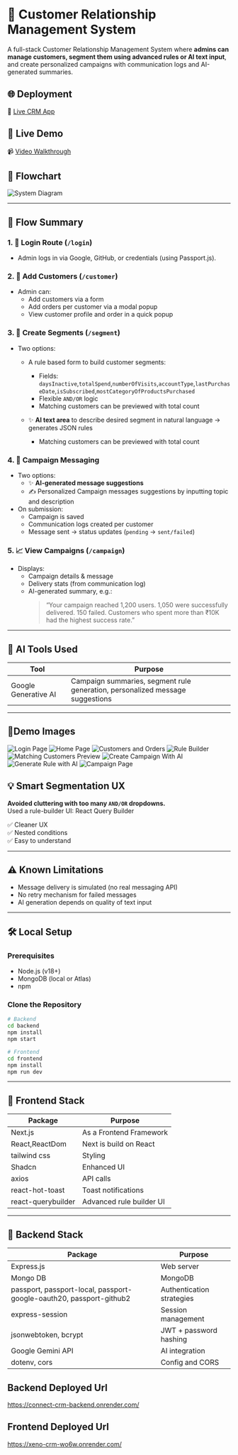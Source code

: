 # 🎯 Customer Relationship Management System

A full-stack Customer Relationship Management System where **admins can manage customers, segment them using advanced rules or AI text input**, and create personalized campaigns with communication logs and AI-generated summaries.

## 🌐 Deployment

🔗 [Live CRM App](https://xeno-crm-wo6w.onrender.com/)

## 🚀 Live Demo

📹 [Video Walkthrough](https://drive.google.com/drive/u/3/folders/16CKjkDSaOeFKgyF6b7IXQI-mh0GE9Hbb)

## 🧭 Flowchart

![System Diagram](https://res.cloudinary.com/dop7kjln7/image/upload/v1747167527/gk2uvgoqhkjgs2uwxtf5.jpg)

---

## 🔁 Flow Summary

### 1. 🔐 Login Route (`/login`)

- Admin logs in via Google, GitHub, or credentials (using Passport.js).

### 2. 👥 Add Customers (`/customer`)

- Admin can:
  - Add customers via a form
  - Add orders per customer via a modal popup
  - View customer profile and order in a quick popup

### 3. 🧩 Create Segments (`/segment`)

- Two options:

  - A rule based form to build customer segments:

    - Fields: `daysInactive`,`totalSpend`,`numberOfVisits`,`accountType`,`lastPurchaseDate`,`isSubscribed`,`mostCategoryOfProductsPurchased`
    - Flexible `AND/OR` logic
    - Matching customers can be previewed with total count

  - ✨ **AI text area** to describe desired segment in natural language → generates JSON rules
    - Matching customers can be previewed with total count

### 4. 💬 Campaign Messaging

- Two options:
  - ✨ **AI-generated message suggestions**
  - ✍️ Personalized Campaign messages suggestions by inputting topic and description
- On submission:
  - Campaign is saved
  - Communication logs created per customer
  - Message sent → status updates (`pending` → `sent/failed`)

### 5. 📈 View Campaigns (`/campaign`)

- Displays:
  - Campaign details & message
  - Delivery stats (from communication log)
  - AI-generated summary, e.g.:
    > “Your campaign reached 1,200 users. 1,050 were successfully delivered. 150 failed. Customers who spent more than ₹10K had the highest success rate.”

---

## 🧠 AI Tools Used

| Tool                 | Purpose                                                                       |
| -------------------- | ----------------------------------------------------------------------------- |
| Google Generative AI | Campaign summaries, segment rule generation, personalized message suggestions |

---

## 📸Demo Images

![Login Page](https://res.cloudinary.com/dop7kjln7/image/upload/v1747258795/lxkjqy2lnu17sswfryai.png)
![Home Page](https://res.cloudinary.com/dop7kjln7/image/upload/v1747258870/f5fbqidw2k4gnjcshzbl.png)
![Customers and Orders](https://res.cloudinary.com/dop7kjln7/image/upload/v1747263517/jzsvompriuy1zcgmitaz.png)
![Rule Builder](https://res.cloudinary.com/dop7kjln7/image/upload/v1747263596/jytqrmeo0nxzd24nboby.png)
![Matching Customers Preview](https://res.cloudinary.com/dop7kjln7/image/upload/v1747263660/q2xz574ff8mx2dqypnm3.png)
![Create Campaign With AI](https://res.cloudinary.com/dop7kjln7/image/upload/v1747263717/ovgwcpsjofdgtbw3zpvc.png)
![Generate Rule with AI](https://res.cloudinary.com/dop7kjln7/image/upload/v1747263761/tnxcmt4oinkd77wcrwm3.png)
![Campaign Page](https://res.cloudinary.com/dop7kjln7/image/upload/v1747264185/yppkspn9eofrsbeqcwxv.png)

## 💡 Smart Segmentation UX

**Avoided cluttering with too many `AND/OR` dropdowns.**  
Used a rule-builder UI: React Query Builder

✅ Cleaner UX  
✅ Nested conditions  
✅ Easy to understand

---

## ⚠️ Known Limitations

- Message delivery is simulated (no real messaging API)
- No retry mechanism for failed messages
- AI generation depends on quality of text input

---

## 🛠️ Local Setup

### Prerequisites

- Node.js (v18+)
- MongoDB (local or Atlas)
- npm

### Clone the Repository

```bash
# Backend
cd backend
npm install
npm start
```

```bash
# Frontend
cd frontend
npm install
npm run dev
```

---

## 🔹 Frontend Stack

| Package            | Purpose                  |
| ------------------ | ------------------------ |
| Next.js            | As a Frontend Framework  |
| React,ReactDom     | Next is build on React   |
| tailwind css       | Styling                  |
| Shadcn             | Enhanced UI              |
| axios              | API calls                |
| react-hot-toast    | Toast notifications      |
| react-querybuilder | Advanced rule builder UI |

---

## 🔹 Backend Stack

| Package                                                             | Purpose                   |
| ------------------------------------------------------------------- | ------------------------- |
| Express.js                                                          | Web server                |
| Mongo DB                                                            | MongoDB                   |
| passport, passport-local, passport-google-oauth20, passport-github2 | Authentication strategies |
| express-session                                                     | Session management        |
| jsonwebtoken, bcrypt                                                | JWT + password hashing    |
| Google Gemini API                                                   | AI integration            |
| dotenv, cors                                                        | Config and CORS           |

## Backend Deployed Url

https://connect-crm-backend.onrender.com/

## Frontend Deployed Url

https://xeno-crm-wo6w.onrender.com/
